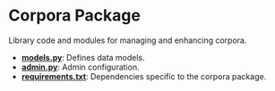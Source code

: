 # Corpora Package

Library code and modules for managing and enhancing corpora.

- [**models.py**](models.py): Defines data models.
- [**admin.py**](admin.py): Admin configuration.
- [**requirements.txt**](requirements.txt): Dependencies specific to the corpora package.
